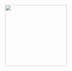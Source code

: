 <p align="center">
<img src="https://github.com/user-attachments/assets/91c15d84-dec0-48ca-ad1f-c4c655c47bd1" width="200">
</p>


